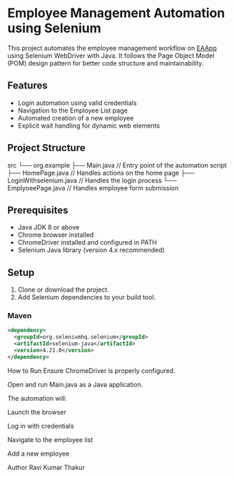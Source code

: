 # Employee Management Automation using Selenium

This project automates the employee management workflow on [EAApp](http://eaapp.somee.com) using Selenium WebDriver with Java. It follows the Page Object Model (POM) design pattern for better code structure and maintainability.

## Features

- Login automation using valid credentials
- Navigation to the Employee List page
- Automated creation of a new employee
- Explicit wait handling for dynamic web elements

## Project Structure
src
└── org.example
├── Main.java // Entry point of the automation script
├── HomePage.java // Handles actions on the home page
├── LoginWithselenium.java // Handles the login process
└── EmplyoeePage.java // Handles employee form submission

## Prerequisites

- Java JDK 8 or above
- Chrome browser installed
- ChromeDriver installed and configured in PATH
- Selenium Java library (version 4.x recommended)

## Setup

1. Clone or download the project.
2. Add Selenium dependencies to your build tool.

### Maven

```xml
<dependency>
  <groupId>org.seleniumhq.selenium</groupId>
  <artifactId>selenium-java</artifactId>
  <version>4.21.0</version>
</dependency>
```

How to Run
Ensure ChromeDriver is properly configured.

Open and run Main.java as a Java application.

The automation will:

Launch the browser

Log in with credentials

Navigate to the employee list

Add a new employee

Author
Ravi Kumar Thakur